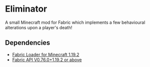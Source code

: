 # Eliminator
A small Minecraft mod for Fabric which implements a few behavioural alterations upon a player's death!

## Dependencies
- [Fabric Loader for Minecraft 1.19.2](https://fabricmc.net/use/installer/)
- [Fabric API V0.76.0+1.19.2 or above](https://www.curseforge.com/minecraft/mc-mods/fabric-api/files/4438705)
